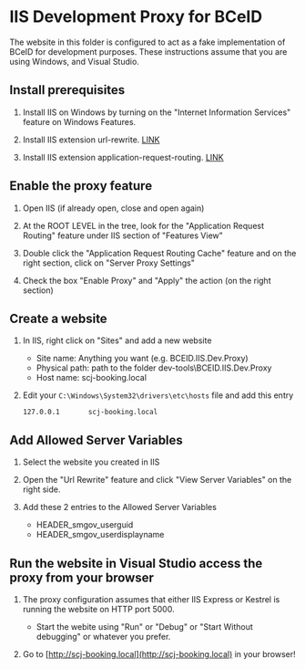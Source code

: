 # IIS Development Proxy for BCeID

The website in this folder is configured to act as a fake implementation of BCeID for development purposes.  These instructions assume that you are using Windows, and Visual Studio. 

## Install prerequisites

1. Install IIS on Windows by turning on the "Internet Information Services" feature on Windows Features. 

2. Install IIS extension url-rewrite. [LINK](https://www.iis.net/downloads/microsoft/url-rewrite)

3. Install IIS extension application-request-routing. [LINK](https://www.iis.net/downloads/microsoft/application-request-routing)


## Enable the proxy feature

1. Open IIS (if already open, close and open again)

2. At the ROOT LEVEL in the tree, look for the "Application Request Routing" feature under IIS section of "Features View"

3. Double click the "Application Request Routing Cache"  feature and on the right section, click on "Server Proxy Settings"

4. Check the box "Enable Proxy" and "Apply" the action (on the right section)


## Create a website

1. In IIS, right click on "Sites" and add a new website 

	* Site name: Anything you want (e.g. BCEID.IIS.Dev.Proxy)
	* Physical path: path to the folder dev-tools\BCEID.IIS.Dev.Proxy
	* Host name: scj-booking.local

2. Edit your `C:\Windows\System32\drivers\etc\hosts` file and add this entry

	```
	127.0.0.1       scj-booking.local
	```


## Add Allowed Server Variables

1. Select the website you created in IIS

2. Open the "Url Rewrite" feature and click "View Server Variables" on the right side.

3. Add these 2 entries to the Allowed Server Variables 

	* HEADER_smgov_userguid
	* HEADER_smgov_userdisplayname

## Run the website in Visual Studio access the proxy from your browser

1. The proxy configuration assumes that either IIS Express or Kestrel is running the website on HTTP port 5000.  

	- Start the webite using "Run" or "Debug" or "Start Without debugging" or whatever you prefer.

2. Go to [http://scj-booking.local](http://scj-booking.local) in your browser!
